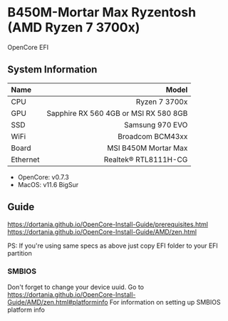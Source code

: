 # B450M-Mortar Max Ryzentosh (AMD Ryzen 7 3700x)

OpenCore EFI

## System Information

| Name     |                     Model |
| :------- | ------------------------: |
| CPU      |             Ryzen 7 3700x |
| GPU      |               Sapphire RX 560 4GB or MSI RX 580 8GB |
| SSD      | Samsung 970 EVO |
| WiFi     |  Broadcom BCM43xx |
| Board    |            MSI B450M Mortar Max |
| Ethernet |      Realtek® RTL8111H-CG |

- OpenCore: v0.7.3
- MacOS: v11.6 BigSur

## Guide

<https://dortania.github.io/OpenCore-Install-Guide/prerequisites.html>
<https://dortania.github.io/OpenCore-Install-Guide/AMD/zen.html>

PS: If you're using same specs as above just copy EFI folder to your EFI partition

### SMBIOS

Don't forget to change your device uuid.
Go to <https://dortania.github.io/OpenCore-Install-Guide/AMD/zen.html#platforminfo> For information on setting up SMBIOS platform info
  
